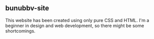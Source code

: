 ## bunubbv-site
This website has been created using only pure CSS and HTML. I'm a beginner in design and web development, so there might be some shortcomings.
